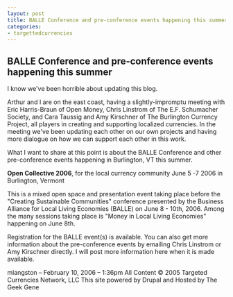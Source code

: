 ```yaml
---
layout: post
title: BALLE Conference and pre-conference events happening this summer
categories:
- targettedcurrencies
---
```

## BALLE Conference and pre-conference events happening this summer

I know we've been horrible about updating this blog.

Arthur and I are on the east coast, having a slightly-impromptu meeting with Eric Harris-Braun of Open Money, Chris Linstrom of The E.F. Schumacher Society, and Cara Taussig and Amy Kirschner of The Burlington Currency Project, all players in creating and supporting localized currencies. In the meeting we've been updating each other on our own projects and having more dialogue on how we can support each other in this work.

What I want to share at this point is about the BALLE Conference and other pre-conference events happening in Burlington, VT this summer.

**Open Collective 2006**, for the local currency community
June 5 -7 2006 in Burlington, Vermont

This is a mixed open space and presentation event taking place before the "Creating Sustainable Communities" conference presented by the Business Alliance for Local Living Economies (BALLE) on June 8 - 10th, 2006. Among the many sessions taking place is "Money in Local Living Economies" happening on June 8th.

Registration for the BALLE event(s) is available. You can also get more information about the pre-conference events by emailing Chris Linstrom or Amy Kirschner directly.  I will post more information here when it is made available.

mlangston – February 10, 2006 – 1:36pm
All Content © 2005 Targeted Currencies Network, LLC
This site powered by Drupal and Hosted by The Geek Gene
